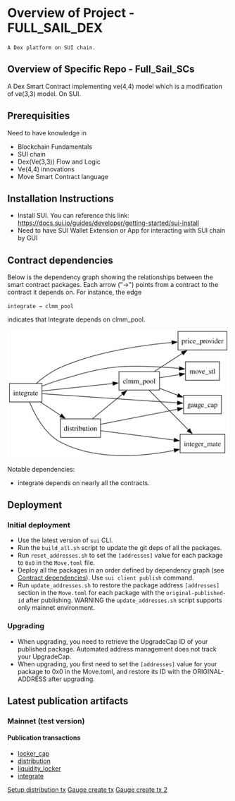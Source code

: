 # Overview of Project - FULL_SAIL_DEX

    A Dex platform on SUI chain.

## Overview of Specific Repo - Full_Sail_SCs

A Dex Smart Contract implementing ve(4,4) model which is a modification of ve(3,3) model. On SUI.

## Prerequisities

Need to have knowledge in
- Blockchain Fundamentals
- SUI chain
- Dex(Ve(3,3)) Flow and Logic
- Ve(4,4) innovations
- Move Smart Contract language

## Installation Instructions

- Install SUI. You can reference this link: https://docs.sui.io/guides/developer/getting-started/sui-install
- Need to have SUI Wallet Extension or App for interacting with SUI chain by GUI

## Contract dependencies

Below is the dependency graph showing the relationships between the smart contract packages. Each arrow ("→") points from a contract to the contract it depends on. For instance, the edge

`integrate → clmm_pool`

indicates that Integrate depends on clmm_pool.

![Dependency Graph](dependency_graph.svg)

Notable dependencies:
- integrate depends on nearly all the contracts.

## Deployment

### Initial deployment
- Use the latest version of `sui` CLI.
- Run the `build_all.sh` script to update the git deps of all the packages.
- Run `reset_addresses.sh` to set the `[addresses]` value for each package to `0x0` in the `Move.toml` file.
- Deploy all the packages in an order defined by dependency graph (see [Contract dependencies](#contract-dependencies)). 
Use `sui client publish` command.
- Run `update_addresses.sh` to restore the package address `[addresses]` section in the `Move.toml` for each package with the `original-published-id` after publishing. WARNING the `update_addresses.sh` script supports only mainnet environment.

### Upgrading
- When upgrading, you need to retrieve the UpgradeCap ID of your published package. Automated address management does not track your UpgradeCap.
- When upgrading, you first need to set the `[addresses]` value for your package to 0x0 in the Move.toml, and restore its ID with the ORIGINAL-ADDRESS after upgrading.

## Latest publication artifacts

### Mainnet (test version)

#### Publication transactions

- [locker_cap](https://suivision.xyz/txblock/6beJNe6xim5mW2yofXZYyarizeg2GMtYmZrw4BAfhJ1c)
- [distribution](https://suivision.xyz/txblock/CCLQ3jyD6j9g5mVhvDq3RByffokctZpe9uKnNnrwZsDX)
- [liquidity_locker](https://suivision.xyz/txblock/GH87ajY9LB1QXiF7Hm2FcUqt84m42eezqD8Vco8h3AS8)
- [integrate](https://suivision.xyz/txblock/HaWZSzJGFNk5nUJbfUFv3JdW3i4KZEajYkZZNrUVUiRh)

[Setup distribution tx](https://suivision.xyz/txblock/FndPvHwGpzeovWWyKiG3CFehSKH3JvV2WonwK8gC9ZeS)
[Gauge create tx](https://suivision.xyz/txblock/GHRqUpRL3e5CkhjErEdGpPdzdEKsfFYedUkcKMSUTTz3?tab=Changes)
[Gauge create tx 2](https://suivision.xyz/txblock/DcVYV7C4HbkUayhnr4xea3JonWAyCucbqJfXY13cAGLQ)